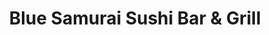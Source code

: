 ---
layout: place
title: "Blue Samurai Sushi Bar & Grill"
permalink: /montana/kalispell/blue-samurai-sushi-bar-grill.html
stateAbbr: MT
stateName: Montana
cityName: Kalispell
seo:
  name: "Blue Samurai Sushi Bar & Grill"
  type: Restaurant
  links: https://www.bluesamuraimt.com/
description: "Modern setting for Japanese appetizers, sushi & rolls including vegan options & some noodles. Looking for sushi in Kalispell, Montana? Check out Blue Samurai..."
place_id: ChIJDdd21MFQZlMRzgG5Imd2kx4
photos:
  - name: >-
      places/ChIJDdd21MFQZlMRzgG5Imd2kx4/photos/AeeoHcI2-HAHb2hi9j1QWZ7KChR-yJS5bSURyj4D2ihip3xwSZIjP-Ryg1Ryda6eo4wWujE4opiGHkGoycDKlY38kwkVYOjnvW_1NC-Bjl4RARa0Oo5J-eBbGN3IMh1kElj-FJgz6rqgJTmC6mI-RL2h2lODTWmDEruBM1ukTEFYgVNsjmqE31ZgxPkGO_vUAD3s9daOl6m7cinkPh66tSyrK8rJpRxX4caV63yonHW58hDBwKfROQByAGVr_o2NlGgBORNWQ_s3WhuGPJcbc09eWtkbBOE1MT5ak8n5GEhHy7rlVDs3Nw_oBGbAzDEvCky3a1-7muPm9PixQl3rbNj9EyJjQ9FZj5tCCfKcn39YmNBR98TAiXfJHs0bfyVTf7lRt3hoE7w43qwiI7UMrmyP_bn5AHDXvQzk3xgc4t6sKEid048R
    widthPx: 4032
    heightPx: 3024
    authorAttributions:
      - displayName: Reya OnTheRoad
        uri: https://maps.google.com/maps/contrib/108638165399857172930
        photoUri: >-
          https://lh3.googleusercontent.com/a-/ALV-UjUK2nFXaZICnPGsYUCq7FEObhR3HVHM6ABqwPqvBSOo_hffi7c8=s100-p-k-no-mo
    flagContentUri: >-
      https://www.google.com/local/imagery/report/?cb_client=maps_api_places.places_api&image_key=!1e10!2sCIHM0ogKEICAgIC43-TCvAE&hl=en-US
    googleMapsUri: >-
      https://www.google.com/maps/place//data=!3m4!1e2!3m2!1sCIHM0ogKEICAgIC43-TCvAE!2e10!4m2!3m1!1s0x536650c1d476d70d:0x1e93766722b901ce
  - name: >-
      places/ChIJDdd21MFQZlMRzgG5Imd2kx4/photos/AeeoHcJ2Wjo29BoJxtznx008ro1Z_S1Q-nNgh0WJyfv7IgemPfz0DrK4j-AxF_ubSB62v0ZRRRTjImts4vtob_pDB-ZbSFwcPx5H1zEmvALOtPwf9L2bn4XLKdbx_LCuBA9ccIA4didIwcRRqaQzMIjn26Ntgm9edn27WVKRVJmLZH2AO1eGiAZcbHW7pgDlCNvhDTX7Dw54L1DSKEa2HzGsa3ycA-g94cZJ47bRYxqvORroJhCk8HZ7hrZq80VWPUtM8dh0g_9sLDobBgmM8XyZXjlsW-f_pjn_u0uxZTzyVIjqGZn-hcr-rlJeKHWf-tKbAJcTXjod4q0jcHmrGYN4aAGmPEkomLz8hCr0oagWUVu2zjKHUJrwC44TlnjPl2I_kXDUHFNHV9ACj-yhjGAobSOIwM7Rn5EYCkkUqa6MQzJRmw
    widthPx: 4032
    heightPx: 1960
    authorAttributions:
      - displayName: Brenda Kang
        uri: https://maps.google.com/maps/contrib/117461378806958468726
        photoUri: >-
          https://lh3.googleusercontent.com/a-/ALV-UjVU3_3Gi_jYDY1rikNz1rp3YqRTTdbrZZMQ7-BQSzUgKKBlaRJo=s100-p-k-no-mo
    flagContentUri: >-
      https://www.google.com/local/imagery/report/?cb_client=maps_api_places.places_api&image_key=!1e10!2sCIHM0ogKEICAgICkmbCMaA&hl=en-US
    googleMapsUri: >-
      https://www.google.com/maps/place//data=!3m4!1e2!3m2!1sCIHM0ogKEICAgICkmbCMaA!2e10!4m2!3m1!1s0x536650c1d476d70d:0x1e93766722b901ce
  - name: >-
      places/ChIJDdd21MFQZlMRzgG5Imd2kx4/photos/AeeoHcLKaoDQcawhAlQljqGESUwFpeNpbrhn7up33vOKwD7gSa6ySYLQ7NhgKVgdnmX-17lSvtGMis49Bc_AbyWW8-Bv1fDnKTFc72E2Ikja9PWDqfKQfcqO5Q8K4NbWGWwgxwkloRy0QV26gGN63b_9zBOy_1krwBwJEvW_vqYDSela-YvdCoIV_AuR7RL6lz21JYKkz_znL_Sdyj0xX3K9NObmkV8-lE0lrne-X2EysK2t5IDhHbkzFGlj2mmg2hrQ9Ngm-yDd1tuQkZHYTwaTIzZ6_wUYbVYBNq1MYsCwkh_YeVGBg03CHGz5anp3VBSSFoOpV8o-v9uYLPDG5NhXjKuRFcgiejRTI82_cgEIz5Qinuu9lRioHY1YRUT11GGLGPnowzGyWFF-yY6GeKNxBrLI79arrT26pNWwtLn1QD2g3Gy2
    widthPx: 4800
    heightPx: 3600
    authorAttributions:
      - displayName: Winter Weston
        uri: https://maps.google.com/maps/contrib/117766249234403121010
        photoUri: >-
          https://lh3.googleusercontent.com/a-/ALV-UjUMNsb1WvaouLc_tKUcC1pQjb5nzp_xFUVngraicbJ0c4ldPFw=s100-p-k-no-mo
    flagContentUri: >-
      https://www.google.com/local/imagery/report/?cb_client=maps_api_places.places_api&image_key=!1e10!2sCIHM0ogKEICAgICfm9-iuQE&hl=en-US
    googleMapsUri: >-
      https://www.google.com/maps/place//data=!3m4!1e2!3m2!1sCIHM0ogKEICAgICfm9-iuQE!2e10!4m2!3m1!1s0x536650c1d476d70d:0x1e93766722b901ce
  - name: >-
      places/ChIJDdd21MFQZlMRzgG5Imd2kx4/photos/AeeoHcIsSIOu_mR1dl_ZM9nSMYl8mMu30ZKZcUOiLkkb8djY9os-KcjOYpECtpahh-t5aW0gwCMSTJWm5ClFUHqvdx6N3eVmTuCVm9e3dzUJZao074THUHyyIGxIesnwQLChQmx4CSreaNG74798y3uGZ0FwfuNChoElycMmjTMoG5olVDvZMKTk94xAiXzY_r1EUIZSfBRCQm5jzaviU8cFpTHXFoJSlFlTbjtxn8OR6wq-cBjplXq1vlxpb4QbPDK1uTsZGFJkBZSzfwK3hKd6mck8QhPfrm3e3ruBOf1IYxwsc8wBO4aL4ZWU8jt-O-FJq5Lnh3yRf94LI6Fc1geUZZJTS4ixZYaKLNpg6ZHri3wLWvCuwaTBAtvU7oExCo9o7T6xegL9MaIHJCUhMAFBXXoihbid1iQkdJ3EZuc0lHAmw9d3
    widthPx: 3500
    heightPx: 3500
    authorAttributions:
      - displayName: Becca Jue
        uri: https://maps.google.com/maps/contrib/116879354542727202234
        photoUri: >-
          https://lh3.googleusercontent.com/a-/ALV-UjUdF0QRfJX5DAJZgDuiVhQOezrLHNqkLnD_h9qFlLtvMe1gfS0=s100-p-k-no-mo
    flagContentUri: >-
      https://www.google.com/local/imagery/report/?cb_client=maps_api_places.places_api&image_key=!1e10!2sCIHM0ogKEICAgICxkpLB1AE&hl=en-US
    googleMapsUri: >-
      https://www.google.com/maps/place//data=!3m4!1e2!3m2!1sCIHM0ogKEICAgICxkpLB1AE!2e10!4m2!3m1!1s0x536650c1d476d70d:0x1e93766722b901ce
  - name: >-
      places/ChIJDdd21MFQZlMRzgG5Imd2kx4/photos/AeeoHcLvdQsxiKu5LMBv3TOQR6-9pufnGhdwBA0AA95QYNL8hFRa0s9dmPN0DR4gtGWSCS6LAz0iwaRoUp6W_4-1EYdWpR0mJP6W0rZ-SNxXLRiuSeP6yMgC5IL-1QS44HC2fG6XsrxuMXGsSLUnuL4N00xv1RNHU46C2P4CBkOQQ_FecsdTxAMaHMciAi2gr8WXw_GxrAXS8NFGiWoAUPjZ3CwyTH8IF3dF_1-mbiSgiVeUqBzAF4tAble4LaBNG-e0fur6-A_lTJ1xVTL-iiBqTE0r4mTl6NJGiBvrNDg4lbv_glWPOTpdyw9EM1K8ix3zlpdT__Rr0A8q-9z2ycmf5kwJC5-LJksXCHmbteSs-9mYJ7KdlX5Ykb-Pd0mucSHNeEwqciPzhNNFmfd10Je3RzHGc_QN0kUD2yVyS27xWLYrYw
    widthPx: 4032
    heightPx: 2268
    authorAttributions:
      - displayName: Brandon Trust
        uri: https://maps.google.com/maps/contrib/101006540862380428854
        photoUri: >-
          https://lh3.googleusercontent.com/a-/ALV-UjX2PtlI_4cbwp4-rkohp0SpwEHabzCT8GDFahZKMFO9ydEHzszOkg=s100-p-k-no-mo
    flagContentUri: >-
      https://www.google.com/local/imagery/report/?cb_client=maps_api_places.places_api&image_key=!1e10!2sCIHM0ogKEICAgIDPxbv3Ow&hl=en-US
    googleMapsUri: >-
      https://www.google.com/maps/place//data=!3m4!1e2!3m2!1sCIHM0ogKEICAgIDPxbv3Ow!2e10!4m2!3m1!1s0x536650c1d476d70d:0x1e93766722b901ce
  - name: >-
      places/ChIJDdd21MFQZlMRzgG5Imd2kx4/photos/AeeoHcLSYtp2c9QkD-Phjb490eXwMs3Ks09gIqL_hrEcC0lCs6mFYMYlenmlGr8LuKQrz7wp8GGqwQWY2YyI2aXzSvJDjrTfYpYxhbEl76I3mVX4neY6Q3xS13diuWdq67dxmpP8tfvTmckFgXK16O4RIHt5oXFJi-DIZZwfF5IcZ-J2f7kRLlpYozLvbuljH_SkAxtw3SL3ymAqX3UJppPRdlF4PIzWOdowh_dDuisjR9UEaEJm3h5wa3LvHsJNMPyE0nE2X8EXME0DQhZFD0kd9OxW5fD-Rv-qFHFSqPRnhC6CmquYzMz2oRHKlcLJrslwBTEzo5kMeY80SV3deyDWnsGJpSCPuh6Dr_Yb8OhqqrnLOQanEMMQW4UpUmMwbQUrix2ZoNtd2Q-OJsFx4iWoJKiqtyjMuEeajfW3kzDxnTh_7A
    widthPx: 3000
    heightPx: 4000
    authorAttributions:
      - displayName: Aaron Noel _ MT REALTOR
        uri: https://maps.google.com/maps/contrib/109508810116282935202
        photoUri: >-
          https://lh3.googleusercontent.com/a-/ALV-UjXxf-cQJBRi3IV4m3U5KgIDJxKpVEt0kme0NraS3x8T9lvTrW1c=s100-p-k-no-mo
    flagContentUri: >-
      https://www.google.com/local/imagery/report/?cb_client=maps_api_places.places_api&image_key=!1e10!2sCIHM0ogKEICAgIDh5NrQcg&hl=en-US
    googleMapsUri: >-
      https://www.google.com/maps/place//data=!3m4!1e2!3m2!1sCIHM0ogKEICAgIDh5NrQcg!2e10!4m2!3m1!1s0x536650c1d476d70d:0x1e93766722b901ce
  - name: >-
      places/ChIJDdd21MFQZlMRzgG5Imd2kx4/photos/AeeoHcLGZxewvgf1e2d-hFHrBZZnG20il1RxMv08dEelVhI8OphXOlEMK6UYcfKE8CpLntHXCSYLB4V1IcDj6dxf7jGIjvAnqCbS5SEjQ_bsJSjrbDScqRy2D5w71qoYHL7BBu96Yj_rNOuATQQh8tst11vMeU_i1FatcmlqlHOYg2eBDDAdqovFLI4zm-7S7KsgbSCajCRBmqRYPZyypizme7qkIaoqMY465epZYniN2byMmGfvvj-uYBwJACqWqFtbVxWb0aQbjlPqdwYWSVHakC_MJSKrSYy30TshZ0qo5LIwVa9vdzWYIv9SNZ4htyYQU6C_bwMgU2i9fNNkEK8qSsf53Ma7XW1OSJ7KLeYzk0hgI-JDMZ10e-M5R6WHB9DYoQy4Vy5s1na_7-CEFH0NQ5SmA0zKl6IvIUL5nElJkdM6LKM
    widthPx: 3000
    heightPx: 4000
    authorAttributions:
      - displayName: Dũng Trần
        uri: https://maps.google.com/maps/contrib/104729207549850472765
        photoUri: >-
          https://lh3.googleusercontent.com/a-/ALV-UjWgZYoBzVFUyVCsjjCCwGoh0ZJvvGW-J_tB_2CkAXSWJnboY5LPEw=s100-p-k-no-mo
    flagContentUri: >-
      https://www.google.com/local/imagery/report/?cb_client=maps_api_places.places_api&image_key=!1e10!2sCIHM0ogKEICAgIDZxNCYkQE&hl=en-US
    googleMapsUri: >-
      https://www.google.com/maps/place//data=!3m4!1e2!3m2!1sCIHM0ogKEICAgIDZxNCYkQE!2e10!4m2!3m1!1s0x536650c1d476d70d:0x1e93766722b901ce
  - name: >-
      places/ChIJDdd21MFQZlMRzgG5Imd2kx4/photos/AeeoHcLPp5t7HEuupeXwj54ODydPRV7yCGbpR_V4bY-hApnRBoCM7Lu_LCQNMUILMJOjHLyhuZKzyrOQa-x7Euqky_WLj8hO5cuHI2HjXPRGCerNZJxDX67z7Vkt9xSeH30Oq0rAvhle6bhDDyIQRQccnHOqaBXATd7iAxIV8V2kCNLxe3oPf9-nSaIbC5zgisIWiNcCEIBLCwqiJ9L_tziU8D1j4vhYmF7oCDMrA0S9JPIA0HhqwSJW_ey6y8VNiAM-i0TC3dkpCxWK3RhrY7L4ByfYKG0JsHiX23xFV3zFHau0tQO53hueXqLjNdoR4Vnlef3x8o4Q5PUr_QwxspRKSkUkx5LOIBGH7WZKrQzd32qZ3_XBD5AkRkfUc8JvA9cUoWNE3ZYmBlgkXGrhmZ34dWDPAag5rX0yaL_csNgqxpjRgs7I
    widthPx: 4032
    heightPx: 2268
    authorAttributions:
      - displayName: Brandon Trust
        uri: https://maps.google.com/maps/contrib/101006540862380428854
        photoUri: >-
          https://lh3.googleusercontent.com/a-/ALV-UjX2PtlI_4cbwp4-rkohp0SpwEHabzCT8GDFahZKMFO9ydEHzszOkg=s100-p-k-no-mo
    flagContentUri: >-
      https://www.google.com/local/imagery/report/?cb_client=maps_api_places.places_api&image_key=!1e10!2sCIHM0ogKEICAgIDj5J2uzgE&hl=en-US
    googleMapsUri: >-
      https://www.google.com/maps/place//data=!3m4!1e2!3m2!1sCIHM0ogKEICAgIDj5J2uzgE!2e10!4m2!3m1!1s0x536650c1d476d70d:0x1e93766722b901ce
  - name: >-
      places/ChIJDdd21MFQZlMRzgG5Imd2kx4/photos/AeeoHcKt78LrycHyRksIgB14lAIfLLEKgq05306WjGbuAFKlkASMnWmzpTIup9S4KHOA4DQqGCuXO3vo3W1haCGF_cs0626YrOOSpNZmDJCiJhJ0l-9TIBzPf4nSA2iZeRobnlJUtZMiNA98vBf5LEcNaDuUzpXiaJ1e3amcyq4E6AjIPZ7S9zJ60ZrcakppuwNGXW_O_fOfvBcjvcF5fIbq-9fhybdjmIiggmQcNIpi5Ka0qtNFxjEPk3EZvtwTiaoayjRBCjnklqLFo5pNE_da7-hkZE6n6FezAtM4jaQLLgrjBFY6YOBIgr9ASchI27wyAqb6roJhTff-mfHxooSVn7c0s20rrVYfqbp4cSKPxeoR4UyCMTjAcCJeUFV4trb7MTqaN_A4l7cV1gq7wjJXyAGoXQ03FtgOjPHwJFvhJ3Y
    widthPx: 3264
    heightPx: 2448
    authorAttributions:
      - displayName: Valley Girl 406
        uri: https://maps.google.com/maps/contrib/106102473744738122465
        photoUri: >-
          https://lh3.googleusercontent.com/a-/ALV-UjUoDrCyqD1HhPNkByCOF4SCZzL9h1nwWzxjAN61Pra3MiYsOIsM=s100-p-k-no-mo
    flagContentUri: >-
      https://www.google.com/local/imagery/report/?cb_client=maps_api_places.places_api&image_key=!1e10!2sCIHM0ogKEICAgICatc2yAw&hl=en-US
    googleMapsUri: >-
      https://www.google.com/maps/place//data=!3m4!1e2!3m2!1sCIHM0ogKEICAgICatc2yAw!2e10!4m2!3m1!1s0x536650c1d476d70d:0x1e93766722b901ce
  - name: >-
      places/ChIJDdd21MFQZlMRzgG5Imd2kx4/photos/AeeoHcInIugecFTWtYgcI_GsbL1sRX6-RYrRVK54gtiMwpsM6uNST94PiEyQnLb2te96jb7KT9OufJlLBYnDp6zrzmrEW-XyN_cAsARWKstPUHI4ZFM3TspqBnhNfmx7yVpxBUVQvWMZnUjuNCwlXBPvAKx2P1yIGzYLOpFUt8QI-DzBMzdEbPFfjpX9udgZvIaAyz5GFduhtyKuMjAQbiN7rG-abS6KHOS89WV89XHJMMQgtL-_a0IW1t2ONWkmTzDZQ8aAWhARCsifOuLKNb-itrg88IAH_rDfBjZ-s3CGmXJ8rvwqN1TiAji2R0cb9-4PLI3vib46rZoSfJsra-k6yiMkpW0xtXckeaox9D8eFsn3QjsKPC8NPaRVSr3nUKeu7v_dMdJjno_KyAQgW38On-gM05YwwQT2dYQGbnOyLrvdlQ
    widthPx: 3000
    heightPx: 4000
    authorAttributions:
      - displayName: joonbug678
        uri: https://maps.google.com/maps/contrib/103868489090642325922
        photoUri: >-
          https://lh3.googleusercontent.com/a-/ALV-UjVl_kijTBCLZgb9EAvBlkjQAgzbDIdkdDWefBisPf2uo8ycXQay=s100-p-k-no-mo
    flagContentUri: >-
      https://www.google.com/local/imagery/report/?cb_client=maps_api_places.places_api&image_key=!1e10!2sCIHM0ogKEICAgICp3bKaIQ&hl=en-US
    googleMapsUri: >-
      https://www.google.com/maps/place//data=!3m4!1e2!3m2!1sCIHM0ogKEICAgICp3bKaIQ!2e10!4m2!3m1!1s0x536650c1d476d70d:0x1e93766722b901ce
address: 323 S Main St, Kalispell, MT 59901, USA
street: 323 S Main St
city: Kalispell
state: MT
zip: '59901'
country: USA
neighborhood: null
latitude: '48.195456'
longitude: '-114.312155'
accessibility_options:
  wheelchairAccessibleParking: true
  wheelchairAccessibleEntrance: true
  wheelchairAccessibleRestroom: true
  wheelchairAccessibleSeating: true
business_status: OPERATIONAL
name: Blue Samurai Sushi Bar & Grill
google_maps_links:
  directionsUri: >-
    https://www.google.com/maps/dir//''/data=!4m7!4m6!1m1!4e2!1m2!1m1!1s0x536650c1d476d70d:0x1e93766722b901ce!3e0
  placeUri: https://maps.google.com/?cid=2203234828050563534
  writeAReviewUri: >-
    https://www.google.com/maps/place//data=!4m3!3m2!1s0x536650c1d476d70d:0x1e93766722b901ce!12e1
  reviewsUri: >-
    https://www.google.com/maps/place//data=!4m4!3m3!1s0x536650c1d476d70d:0x1e93766722b901ce!9m1!1b1
  photosUri: >-
    https://www.google.com/maps/place//data=!4m3!3m2!1s0x536650c1d476d70d:0x1e93766722b901ce!10e5
primary_type: Sushi Restaurant
opening_hours:
  regular: null
  current: null
secondary_opening_hours:
  regular:
    weekdayDescriptions: null
    type: null
  current:
    weekdayDescriptions: null
    type: null
phone: (406) 890-2583
price_level: PRICE_LEVEL_MODERATE
price_range: $50 &ndash; $100
rating: '4.4'
rating_count: 702
website: https://www.bluesamuraimt.com/
reviews:
  - name: >-
      places/ChIJDdd21MFQZlMRzgG5Imd2kx4/reviews/ChdDSUhNMG9nS0VJQ0FnTUNJeWNicHNnRRAB
    relativePublishTimeDescription: a week ago
    rating: 5
    text:
      text: >-
        Consistently excellent! The quality of fish, the taste of everything
        we’ve ever ordered on the menu, and the service are all unbeatable. We
        started our night at Saketome in Bigfork and left after having a single
        roll to come over to Blue Samurai, which is the best sushi place around
        hands down! They bring everything in so fresh.


        We’ve tried all the local sushi spots and will only ever come back to
        Blue Samurai. The staff are always so inviting and awesome!


        If you are looking for the best sushi in the valley, don’t go anywhere
        else besides here!
      languageCode: en
    originalText:
      text: >-
        Consistently excellent! The quality of fish, the taste of everything
        we’ve ever ordered on the menu, and the service are all unbeatable. We
        started our night at Saketome in Bigfork and left after having a single
        roll to come over to Blue Samurai, which is the best sushi place around
        hands down! They bring everything in so fresh.


        We’ve tried all the local sushi spots and will only ever come back to
        Blue Samurai. The staff are always so inviting and awesome!


        If you are looking for the best sushi in the valley, don’t go anywhere
        else besides here!
      languageCode: en
    authorAttribution:
      displayName: Shannon
      uri: https://www.google.com/maps/contrib/114579597766835000023/reviews
      photoUri: >-
        https://lh3.googleusercontent.com/a-/ALV-UjWnmX8ZM9Ica5rpSMLuVbMXsj_HmZSvRW2rkyOe5NBQriCbCPOe=s128-c0x00000000-cc-rp-mo-ba2
    publishTime: '2025-04-03T03:17:26.050073Z'
    flagContentUri: >-
      https://www.google.com/local/review/rap/report?postId=ChdDSUhNMG9nS0VJQ0FnTUNJeWNicHNnRRAB&d=17924085&t=1
    googleMapsUri: >-
      https://www.google.com/maps/reviews/data=!4m6!14m5!1m4!2m3!1sChdDSUhNMG9nS0VJQ0FnTUNJeWNicHNnRRAB!2m1!1s0x536650c1d476d70d:0x1e93766722b901ce
  - name: >-
      places/ChIJDdd21MFQZlMRzgG5Imd2kx4/reviews/ChZDSUhNMG9nS0VJQ0FnSUQzeC1lWmRREAE
    relativePublishTimeDescription: 4 months ago
    rating: 5
    text:
      text: >-
        Some of the highest grade sushi I’ve ever had. Very friendly staff and
        service. New favorite sushi spot! Also very fairly priced especially
        considering the quality of the fish. A+++
      languageCode: en
    originalText:
      text: >-
        Some of the highest grade sushi I’ve ever had. Very friendly staff and
        service. New favorite sushi spot! Also very fairly priced especially
        considering the quality of the fish. A+++
      languageCode: en
    authorAttribution:
      displayName: Brendan
      uri: https://www.google.com/maps/contrib/108057369123324809602/reviews
      photoUri: >-
        https://lh3.googleusercontent.com/a-/ALV-UjUS3hfMAFZElX1u7slr6W-Hg9V1F4uYJ2xQRkdfHtKUbd_mPdKl=s128-c0x00000000-cc-rp-mo-ba4
    publishTime: '2024-11-19T15:02:57.725537Z'
    flagContentUri: >-
      https://www.google.com/local/review/rap/report?postId=ChZDSUhNMG9nS0VJQ0FnSUQzeC1lWmRREAE&d=17924085&t=1
    googleMapsUri: >-
      https://www.google.com/maps/reviews/data=!4m6!14m5!1m4!2m3!1sChZDSUhNMG9nS0VJQ0FnSUQzeC1lWmRREAE!2m1!1s0x536650c1d476d70d:0x1e93766722b901ce
  - name: >-
      places/ChIJDdd21MFQZlMRzgG5Imd2kx4/reviews/ChZDSUhNMG9nS0VJQ0FnSUNINHN5c1B3EAE
    relativePublishTimeDescription: 7 months ago
    rating: 5
    text:
      text: >-
        Went here for a date night, had never been there before. The food was
        absolutely delicious!!!! Highly recommend the walu walu, heavenly,
        lollipop rolls and the octopus ceviche. The only thing I would mention
        is that the communal booths on the right are very tight so you are right
        next to the people sitting next to you, not much privacy for a date
        night. Next time I would request another seat. But other than that it
        was wonderful and we will definitely be back!
      languageCode: en
    originalText:
      text: >-
        Went here for a date night, had never been there before. The food was
        absolutely delicious!!!! Highly recommend the walu walu, heavenly,
        lollipop rolls and the octopus ceviche. The only thing I would mention
        is that the communal booths on the right are very tight so you are right
        next to the people sitting next to you, not much privacy for a date
        night. Next time I would request another seat. But other than that it
        was wonderful and we will definitely be back!
      languageCode: en
    authorAttribution:
      displayName: Kate Eggleston
      uri: https://www.google.com/maps/contrib/109982031351820808320/reviews
      photoUri: >-
        https://lh3.googleusercontent.com/a-/ALV-UjWwc5-zDN9s265emVqeYcraq4iWCst7uDsD9fTNg_1_OiU_ji8ngA=s128-c0x00000000-cc-rp-mo-ba4
    publishTime: '2024-09-03T01:24:57.287697Z'
    flagContentUri: >-
      https://www.google.com/local/review/rap/report?postId=ChZDSUhNMG9nS0VJQ0FnSUNINHN5c1B3EAE&d=17924085&t=1
    googleMapsUri: >-
      https://www.google.com/maps/reviews/data=!4m6!14m5!1m4!2m3!1sChZDSUhNMG9nS0VJQ0FnSUNINHN5c1B3EAE!2m1!1s0x536650c1d476d70d:0x1e93766722b901ce
  - name: >-
      places/ChIJDdd21MFQZlMRzgG5Imd2kx4/reviews/ChdDSUhNMG9nS0VJQ0FnSUNad3E2QXFnRRAB
    relativePublishTimeDescription: a year ago
    rating: 5
    text:
      text: >-
        Eat'n a lot of sushi in my life ....not bad for the small town. Service
        was outstanding! Only reason I gave a 4/5 on food was two fold: fry oil
        was under temp ...deep fried items were greasy. And second, I'm thinking
        they're not making their tempura batter in real-time. Thin and not
        crispy. (ice cubes and a bit of baking powder maybe needed?)

        I'll come again.

        (w/tip .... ready?.... +$500 for 3 people!)
      languageCode: en
    originalText:
      text: >-
        Eat'n a lot of sushi in my life ....not bad for the small town. Service
        was outstanding! Only reason I gave a 4/5 on food was two fold: fry oil
        was under temp ...deep fried items were greasy. And second, I'm thinking
        they're not making their tempura batter in real-time. Thin and not
        crispy. (ice cubes and a bit of baking powder maybe needed?)

        I'll come again.

        (w/tip .... ready?.... +$500 for 3 people!)
      languageCode: en
    authorAttribution:
      displayName: Chef Rich
      uri: https://www.google.com/maps/contrib/101325593127695411260/reviews
      photoUri: >-
        https://lh3.googleusercontent.com/a-/ALV-UjUt-bikFWoAYGg8B15lGKs9rpI1hR9uVl4_mng6uI5RyZVHriiJsQ=s128-c0x00000000-cc-rp-mo-ba5
    publishTime: '2023-09-13T17:13:27.959840Z'
    flagContentUri: >-
      https://www.google.com/local/review/rap/report?postId=ChdDSUhNMG9nS0VJQ0FnSUNad3E2QXFnRRAB&d=17924085&t=1
    googleMapsUri: >-
      https://www.google.com/maps/reviews/data=!4m6!14m5!1m4!2m3!1sChdDSUhNMG9nS0VJQ0FnSUNad3E2QXFnRRAB!2m1!1s0x536650c1d476d70d:0x1e93766722b901ce
  - name: >-
      places/ChIJDdd21MFQZlMRzgG5Imd2kx4/reviews/ChZDSUhNMG9nS0VJQ0FnTURRaHVuV0pBEAE
    relativePublishTimeDescription: a month ago
    rating: 5
    text:
      text: >-
        Finally giving this place a try as I'm a newbie sushi lover. I've hearsd
        tons good things about Blue Samari. We were a party of 4 and had a
        reservation. The place was packed! We had plenty of time to view the
        menu and the other people in my party had already ordered some
        appetizers. I am one of these  "annoying "people who has food allergies
        so we were waiting to hear back about possible allergens in the
        appetizers. Unfortunately it took her a really long time to get back to
        us with that Info, so by time she did the appetizers were already cold.
        Other than that everything was truly amazing. Presentation was great.
        Fish was exceptionally fresh. We enjoyed everything we ordered. Will
        definitely be back!
      languageCode: en
    originalText:
      text: >-
        Finally giving this place a try as I'm a newbie sushi lover. I've hearsd
        tons good things about Blue Samari. We were a party of 4 and had a
        reservation. The place was packed! We had plenty of time to view the
        menu and the other people in my party had already ordered some
        appetizers. I am one of these  "annoying "people who has food allergies
        so we were waiting to hear back about possible allergens in the
        appetizers. Unfortunately it took her a really long time to get back to
        us with that Info, so by time she did the appetizers were already cold.
        Other than that everything was truly amazing. Presentation was great.
        Fish was exceptionally fresh. We enjoyed everything we ordered. Will
        definitely be back!
      languageCode: en
    authorAttribution:
      displayName: Jennifer Mccully
      uri: https://www.google.com/maps/contrib/117762073614828879133/reviews
      photoUri: >-
        https://lh3.googleusercontent.com/a-/ALV-UjVbcaOgRV1CqvRaE9t30RYIA3e0CiC5hL4BA6ouXtMs_C5MbnTj=s128-c0x00000000-cc-rp-mo-ba4
    publishTime: '2025-03-10T20:29:04.066252Z'
    flagContentUri: >-
      https://www.google.com/local/review/rap/report?postId=ChZDSUhNMG9nS0VJQ0FnTURRaHVuV0pBEAE&d=17924085&t=1
    googleMapsUri: >-
      https://www.google.com/maps/reviews/data=!4m6!14m5!1m4!2m3!1sChZDSUhNMG9nS0VJQ0FnTURRaHVuV0pBEAE!2m1!1s0x536650c1d476d70d:0x1e93766722b901ce
parking_options:
  freeStreetParking: true
  valetParking: false
payment_options:
  acceptsCreditCards: true
  acceptsDebitCards: true
  acceptsCashOnly: false
  acceptsNfc: true
allow_dogs: null
curbside_pickup: null
delivery: false
dine_in: true
good_for_children: false
good_for_groups: true
good_for_sports: false
live_music: false
menu_for_children: false
outdoor_seating: false
reservable: true
restroom: true
serves_beer: true
serves_breakfast: false
serves_brunch: false
serves_cocktails: true
serves_coffee: true
serves_dinner: true
serves_dessert: true
serves_lunch: true
serves_vegetarian_food: true
serves_wine: true
takeout: true
summary: >-
  Modern setting for Japanese appetizers, sushi & rolls including vegan options
  & some noodles.

---